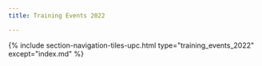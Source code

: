 ```yaml
---
title: Training Events 2022

---
```


{% include section-navigation-tiles-upc.html type="training_events_2022" except="index.md" %}